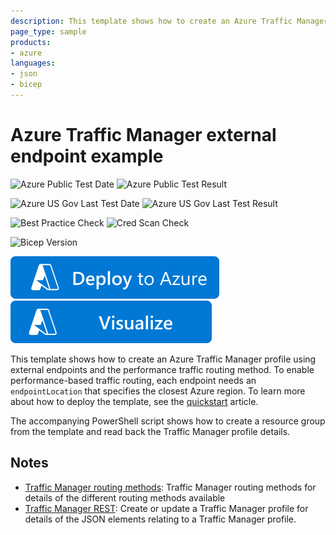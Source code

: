 ```yaml
---
description: This template shows how to create an Azure Traffic Manager profile using external endpoints.
page_type: sample
products:
- azure
languages:
- json
- bicep
---
```

# Azure Traffic Manager external endpoint example

![Azure Public Test Date](https://azurequickstartsservice.blob.core.windows.net/badges/quickstarts/microsoft.network/traffic-manager-external-endpoint/PublicLastTestDate.svg)
![Azure Public Test Result](https://azurequickstartsservice.blob.core.windows.net/badges/quickstarts/microsoft.network/traffic-manager-external-endpoint/PublicDeployment.svg)

![Azure US Gov Last Test Date](https://azurequickstartsservice.blob.core.windows.net/badges/quickstarts/microsoft.network/traffic-manager-external-endpoint/FairfaxLastTestDate.svg)
![Azure US Gov Last Test Result](https://azurequickstartsservice.blob.core.windows.net/badges/quickstarts/microsoft.network/traffic-manager-external-endpoint/FairfaxDeployment.svg)

![Best Practice Check](https://azurequickstartsservice.blob.core.windows.net/badges/quickstarts/microsoft.network/traffic-manager-external-endpoint/BestPracticeResult.svg)
![Cred Scan Check](https://azurequickstartsservice.blob.core.windows.net/badges/quickstarts/microsoft.network/traffic-manager-external-endpoint/CredScanResult.svg)

![Bicep Version](https://azurequickstartsservice.blob.core.windows.net/badges/quickstarts/microsoft.network/traffic-manager-external-endpoint/BicepVersion.svg)

[![Deploy To Azure](https://raw.githubusercontent.com/Azure/azure-quickstart-templates/master/1-CONTRIBUTION-GUIDE/images/deploytoazure.svg?sanitize=true)](https://portal.azure.com/#create/Microsoft.Template/uri/https%3A%2F%2Fraw.githubusercontent.com%2FAzure%2Fazure-quickstart-templates%2Fmaster%2Fquickstarts%2Fmicrosoft.network%2Ftraffic-manager-external-endpoint%2Fazuredeploy.json)
[![Visualize](https://raw.githubusercontent.com/Azure/azure-quickstart-templates/master/1-CONTRIBUTION-GUIDE/images/visualizebutton.svg?sanitize=true)](http://armviz.io/#/?load=https%3A%2F%2Fraw.githubusercontent.com%2FAzure%2Fazure-quickstart-templates%2Fmaster%2Fquickstarts%2Fmicrosoft.network%2Ftraffic-manager-external-endpoint%2Fazuredeploy.json)

This template shows how to create an Azure Traffic Manager profile using external endpoints and the performance traffic routing method. To enable performance-based traffic routing, each endpoint needs an `endpointLocation` that specifies the closest Azure region. To learn more about how to deploy the template, see the [quickstart](https://docs.microsoft.com/azure/traffic-manager/quickstart-create-traffic-manager-profile-template) article.

The accompanying PowerShell script shows how to create a resource group from the template and read back the Traffic Manager profile details.

## Notes

- [Traffic Manager routing methods](https://docs.microsoft.com/azure/traffic-manager/traffic-manager-routing-methods): Traffic Manager routing methods for details of the different routing methods available
- [Traffic Manager REST](https://docs.microsoft.com/rest/api/trafficmanager/): Create or update a Traffic Manager profile for details of the JSON elements relating to a Traffic Manager profile.
